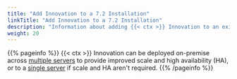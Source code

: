 ```yaml
---
title: "Add Innovation to a 7.2 Installation"
linkTitle: "Add Innovation to a 7.2 Installation"
description: "Information about adding {{< ctx >}} Innovation to an existing CORTEX 7.2 platform."
weight: 20
---
```


{{% pageinfo %}}
{{< ctx >}} Innovation can be deployed on-premise across [multiple servers](multiple-server-with-ha) to provide improved scale and high availability (HA), or to a [single server](single-server-without-ha) if scale and HA aren't required.
{{% /pageinfo %}}
